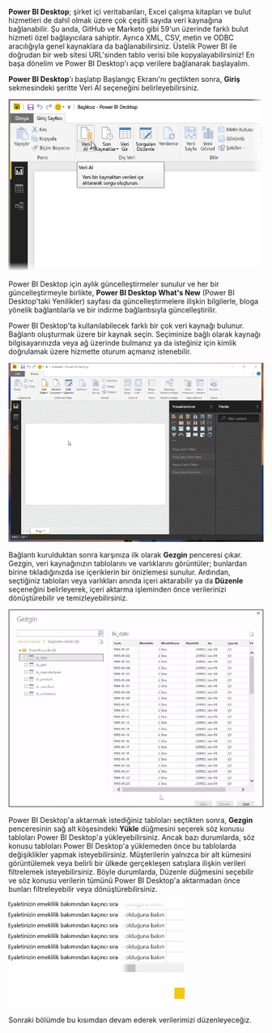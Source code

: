 **Power BI Desktop**; şirket içi veritabanları, Excel çalışma kitapları ve bulut hizmetleri de dahil olmak üzere çok çeşitli sayıda veri kaynağına bağlanabilir. Şu anda, GitHub ve Marketo gibi 59'un üzerinde farklı bulut hizmeti özel bağlayıcılara sahiptir. Ayrıca XML, CSV, metin ve ODBC aracılığıyla genel kaynaklara da bağlanabilirsiniz. Üstelik Power BI ile doğrudan bir web sitesi URL'sinden tablo verisi bile kopyalayabilirsiniz! En başa dönelim ve Power BI Desktop'ı açıp verilere bağlanarak başlayalım.

**Power BI Desktop**'ı başlatıp Başlangıç Ekranı'nı geçtikten sonra, **Giriş** sekmesindeki şeritte Veri Al seçeneğini belirleyebilirsiniz.

![](media/1-2-connect-to-data-sources-in-power-bi-desktop/1-2_1.png)

Power BI Desktop için aylık güncelleştirmeler sunulur ve her bir güncelleştirmeyle birlikte, **Power BI Desktop What's New** (Power BI Desktop'taki Yenilikler) sayfası da güncelleştirmelere ilişkin bilgilerle, bloga yönelik bağlantılarla ve bir indirme bağlantısıyla güncelleştirilir.

Power BI Desktop'ta kullanılabilecek farklı bir çok veri kaynağı bulunur. Bağlantı oluşturmak üzere bir kaynak seçin. Seçiminize bağlı olarak kaynağı bilgisayarınızda veya ağ üzerinde bulmanız ya da isteğiniz için kimlik doğrulamak üzere hizmette oturum açmanız istenebilir.

![](media/1-2-connect-to-data-sources-in-power-bi-desktop/1-2_2.gif)

Bağlantı kurulduktan sonra karşınıza ilk olarak **Gezgin** penceresi çıkar. Gezgin, veri kaynağınızın tablolarını ve varlıklarını görüntüler; bunlardan birine tıkladığınızda ise içeriklerin bir önizlemesi sunulur. Ardından, seçtiğiniz tabloları veya varlıkları anında içeri aktarabilir ya da **Düzenle** seçeneğini belirleyerek, içeri aktarma işleminden önce verilerinizi dönüştürebilir ve temizleyebilirsiniz.

![](media/1-2-connect-to-data-sources-in-power-bi-desktop/1-2_3.png)

Power BI Desktop'a aktarmak istediğiniz tabloları seçtikten sonra, **Gezgin** penceresinin sağ alt köşesindeki **Yükle** düğmesini seçerek söz konusu tabloları Power BI Desktop'a yükleyebilirsiniz. Ancak bazı durumlarda, söz konusu tabloları Power BI Desktop'a yüklemeden önce bu tablolarda değişiklikler yapmak isteyebilirsiniz. Müşterilerin yalnızca bir alt kümesini görüntülemek veya belirli bir ülkede gerçekleşen satışlara ilişkin verileri filtrelemek isteyebilirsiniz. Böyle durumlarda, Düzenle düğmesini seçebilir ve söz konusu verilerin tümünü Power BI Desktop'a aktarmadan önce bunları filtreleyebilir veya dönüştürebilirsiniz.

![](media/1-2-connect-to-data-sources-in-power-bi-desktop/1-2_4.png)

Sonraki bölümde bu kısımdan devam ederek verilerimizi düzenleyeceğiz.

